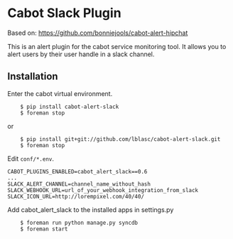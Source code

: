 Cabot Slack Plugin
=====

Based on: https://github.com/bonniejools/cabot-alert-hipchat

This is an alert plugin for the cabot service monitoring tool. It allows you to alert users by their user handle in a slack channel.

## Installation

Enter the cabot virtual environment.
```
    $ pip install cabot-alert-slack
    $ foreman stop
```

or

```
    $ pip install git+git://github.com/lblasc/cabot-alert-slack.git
    $ foreman stop
```

Edit `conf/*.env`.

```
CABOT_PLUGINS_ENABLED=cabot_alert_slack==0.6
...
SLACK_ALERT_CHANNEL=channel_name_without_hash
SLACK_WEBHOOK_URL=url_of_your_webhook_integration_from_slack
SLACK_ICON_URL=http://lorempixel.com/40/40/
```

Add cabot_alert_slack to the installed apps in settings.py
```
    $ foreman run python manage.py syncdb
    $ foreman start
```
